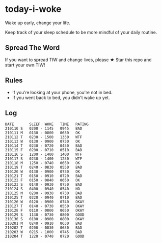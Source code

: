 # today-i-woke
Wake up early, change your life.

Keep track of your sleep schedule to be more mindful of your daily routine.

## Spread The Word

If you want to spread TIW and change lives, please ★ Star this repo and start your own TIW!

## Rules

- If you're looking at your phone, you're not in bed.
- If you went back to bed, you didn't wake up yet.

## Log

```when-i-woke
DATE       SLEEP  WOKE   TIME   RATING
210110 S   0200 - 1145   0945   BAD
210111 M   0130 - 0800   0630   OK
210112 T   0230 - 1500   1330   WTF
210113 W   0130 - 0900   0730   OK
210114 T   0230 - 0720   0450   BAD
210115 F   0200 - 0710   0510   BAD
210116 S   1200 - 1400   1400   WTF
210117 S   0230 - 1400   1230   WTF
210118 M   1250 - 0740   0650   OK
210119 T   0240 - 0830   0550   BAD
210120 W   0130 - 0900   0730   OK
210121 T   0150 - 0910   0720   BAD
210122 F   0150 - 0840   0650   OK
210123 S   0140 - 0930   0750   BAD
210124 S   0400 - 0940   0540   NO
210125 M   0200 - 0930   0730   BAD
210125 T   0220 - 0940   0710   BAD
210126 W   0120 - 0900   0740   OKAY
210127 T   0140 - 0730   0550   OKAY
210128 F   0110 - 0800   0650   OKAY
210129 S   1130 - 0730   0800   GOOD
210130 S   0100 - 0900   0800   OKAY
210201 M   0240 - 0910   0630   BAD
210202 T   0200 - 0830   0630   BAD
210203 W   0215 - 1000   0745   BAD
210204 T   1220 - 0740   0720   GOOD
```
